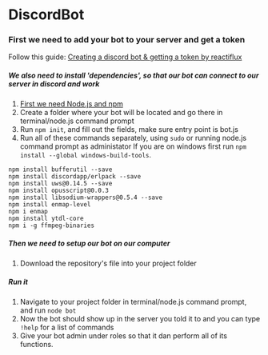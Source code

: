 # DiscordBot

### First we need to add your bot to your server and get a token
Follow this guide: [Creating a discord bot & getting a token by reactiflux](https://github.com/reactiflux/discord-irc/wiki/Creating-a-discord-bot-&-getting-a-token)

##### We also need to install 'dependencies', so that our bot can connect to our server in discord and work
1. [First we need Node.js and npm](https://nodejs.org/en/download/current/)
2. Create a folder where your bot will be located and go there in terminal/node.js command prompt
3. Run `npm init`, and fill out the fields, make sure entry point is bot.js
4. Run all of these commands separately, using `sudo` or running node.js command prompt as administator
If you are on windows first run `npm install --global windows-build-tools`.
```npm install discord.js node-opus --save
npm install bufferutil --save
npm install discordapp/erlpack --save
npm install uws@0.14.5 --save
npm install opusscript@0.0.3
npm install libsodium-wrappers@0.5.4 --save
npm install enmap-level
npm i enmap
npm install ytdl-core
npm i -g ffmpeg-binaries
```
##### Then we need to setup our bot on our computer 
1. Download the repository's file into your project folder

##### Run it 
1. Navigate to your project folder in terminal/node.js command prompt, and run `node bot`
2. Now the bot should show up in the server you told it to and you can type `!help` for a list of commands
3. Give your bot admin under roles so that it dan perform all of its functions.



